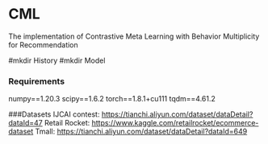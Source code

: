 # CML
The implementation of Contrastive Meta Learning with Behavior Multiplicity for Recommendation

#mkdir History
#mkdir Model

### Requirements
numpy==1.20.3
scipy==1.6.2
torch==1.8.1+cu111
tqdm==4.61.2

###Datasets
IJCAI contest:  https://tianchi.aliyun.com/dataset/dataDetail?dataId=47
Retail Rocket: https://www.kaggle.com/retailrocket/ecommerce-dataset
Tmall:  https://tianchi.aliyun.com/dataset/dataDetail?dataId=649 

